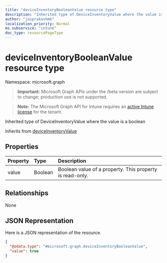 ```yaml
---
title: "deviceInventoryBooleanValue resource type"
description: "Inherited type of DeviceInventoryValue where the value is a boolean"
author: "jaiprakashmb"
localization_priority: Normal
ms.subservice: "intune"
doc_type: resourcePageType
---
```


# deviceInventoryBooleanValue resource type

Namespace: microsoft.graph
> **Important:** Microsoft Graph APIs under the /beta version are subject to change; production use is not supported.

> **Note:** The Microsoft Graph API for Intune requires an [active Intune license](https://go.microsoft.com/fwlink/?linkid=839381) for the tenant.


Inherited type of DeviceInventoryValue where the value is a boolean


Inherits from [deviceInventoryValue](../resources/intune-devices-deviceinventoryvalue.md)

## Properties
|Property|Type|Description|
|:---|:---|:---|
|value|Boolean|Boolean value of a property. This property is read-only.|

## Relationships
None

## JSON Representation
Here is a JSON representation of the resource.
<!-- {
  "blockType": "resource",
  "@odata.type": "microsoft.graph.deviceInventoryBooleanValue"
}
-->
``` json
{
  "@odata.type": "#microsoft.graph.deviceInventoryBooleanValue",
  "value": true
}
```
